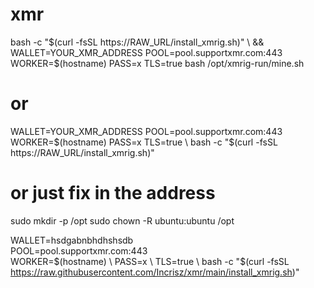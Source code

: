 # xmr

bash -c "$(curl -fsSL https://RAW_URL/install_xmrig.sh)" \
  && WALLET=YOUR_XMR_ADDRESS POOL=pool.supportxmr.com:443 WORKER=$(hostname) PASS=x TLS=true bash /opt/xmrig-run/mine.sh

# or

WALLET=YOUR_XMR_ADDRESS POOL=pool.supportxmr.com:443 WORKER=$(hostname) PASS=x TLS=true \
bash -c "$(curl -fsSL https://RAW_URL/install_xmrig.sh)"

# or just fix in the address

sudo mkdir -p /opt
sudo chown -R ubuntu:ubuntu /opt

WALLET=hsdgabnbhdhshsdb \
POOL=pool.supportxmr.com:443 \
WORKER=$(hostname) \
PASS=x \
TLS=true \
bash -c "$(curl -fsSL https://raw.githubusercontent.com/Incrisz/xmr/main/install_xmrig.sh)"

